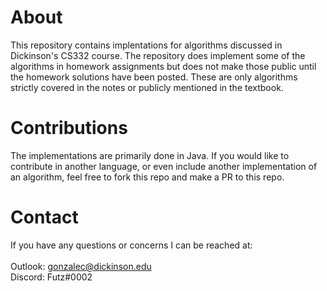 # About
This repository contains implentations for algorithms discussed in Dickinson's CS332 course. The repository does implement some of the algorithms in homework assignments but does not make those public until the homework solutions have been posted. These are only algorithms strictly covered in the notes or publicly mentioned in the textbook. 

# Contributions
The implementations are primarily done in Java. If you would like to contribute in another language, or even include another implementation of an algorithm, feel free to fork this repo and make a PR to this repo. 

# Contact
If you have any questions or concerns I can be reached at:  
<br>Outlook: gonzalec@dickinson.edu
<br>Discord: Futz#0002


